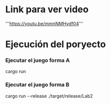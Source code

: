 # Link para ver video
'''https://youtu.be/mmnNMHydf04'''

# Ejecución del poryecto
### Ejecutar el juego forma A
cargo run
### Ejecutar el juego forma B
cargo run --release
./target/release/Lab2
